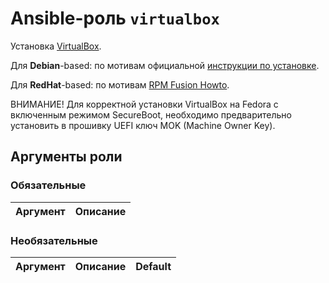 # Ansible-роль `virtualbox`

Установка [VirtualBox](https://www.virtualbox.org/).

Для **Debian**-based: по мотивам официальной [инструкции по установке](https://www.virtualbox.org/wiki/Linux_Downloads).

Для **RedHat**-based: по мотивам [RPM Fusion Howto](https://rpmfusion.org/Howto/VirtualBox).

ВНИМАНИЕ! Для корректной установки VirtualBox на Fedora c включенным режимом SecureBoot, необходимо
предварительно установить в прошивку UEFI ключ MOK (Machine Owner Key).

## Аргументы роли

### Обязательные

| Аргумент | Описание
| -------- | --------

### Необязательные

| Аргумент | Описание | Default
| -------- | -------- | -------
